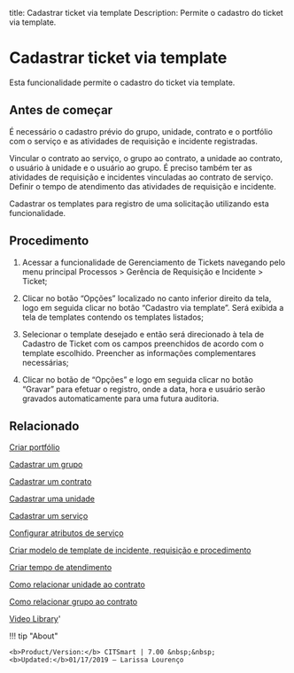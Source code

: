title: Cadastrar ticket via template
Description: Permite o cadastro do ticket via template. 
# Cadastrar ticket via template

Esta funcionalidade permite o cadastro do ticket via template.

Antes de começar
----------------

É necessário o cadastro prévio do grupo, unidade, contrato e o portfólio com o
serviço e as atividades de requisição e incidente registradas.

Vincular o contrato ao serviço, o grupo ao contrato, a unidade ao contrato, o
usuário à unidade e o usuário ao grupo. É preciso também ter as atividades de
requisição e incidentes vinculadas ao contrato de serviço. Definir o tempo de
atendimento das atividades de requisição e incidente.

Cadastrar os templates para registro de uma solicitação utilizando esta
funcionalidade.

Procedimento 
-------------

1.  Acessar a funcionalidade de Gerenciamento de Tickets navegando pelo menu
    principal Processos \> Gerência de Requisição e Incidente \> Ticket;

2.  Clicar no botão “Opções” localizado no canto inferior direito da tela, logo
    em seguida clicar no botão “Cadastro via template”. Será exibida a tela de
    templates contendo os templates listados;

3.  Selecionar o template desejado e então será direcionado à tela de Cadastro
    de Ticket com os campos preenchidos de acordo com o template escolhido.
    Preencher as informações complementares necessárias;

4.  Clicar no botão de “Opções” e logo em seguida clicar no botão “Gravar” para
    efetuar o registro, onde a data, hora e usuário serão gravados
    automaticamente para uma futura auditoria.

Relacionado
-----------

[Criar portfólio](/pt-br/citsmart-7/processes/portfolio-and-catalog/use/create-the-portfolio.html)

[Cadastrar um grupo](/pt-br/citsmart-7/initial-settings/access-settings/user/register-groups.html)

[Cadastrar um contrato](/pt-br/citsmart-7/additional-features/contract-management/use/register-contract.html)

[Cadastrar uma unidade](/pt-br/citsmart-7/platform-administration/region-and-language/register-unit.html)

[Cadastrar um serviço](/pt-br/citsmart-7/processes/portfolio-and-catalog/use/register-a-service.html)

[Configurar atributos de serviço](/pt-br/citsmart-7/processes/portfolio-and-catalog/use/configure-services-attributes.html)

[Criar modelo de template de incidente, requisição e procedimento](/pt-br/citsmart-7/processes/tickets/configuration/create-template-of-ticket.html)

[Criar tempo de atendimento](/pt-br/citsmart-7/processes/service-level/configuration/create-time-attendance.html)

[Como relacionar unidade ao contrato](/pt-br/citsmart-7/processes/tickets/configuration/relate-unit-to-contract.html)

[Como relacionar grupo ao contrato](/pt-br/citsmart-7/processes/tickets/configuration/relate-group-to-contract.html)

<i class='fa fa-youtube-play  fa-2x' style='color:#97ce17;vertical-align: middle;'> </i> [Video Library](https://www.youtube.com/playlist?list=PLB5qK2uzf2ROn4Xs6UdH84Ujzta2iJ6Ei)'

!!! tip "About"

    <b>Product/Version:</b> CITSmart | 7.00 &nbsp;&nbsp;
    <b>Updated:</b>01/17/2019 – Larissa Lourenço
